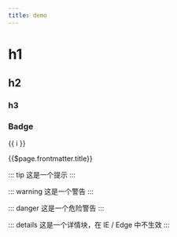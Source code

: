 ```yaml
---
title: demo
---
```


# h1

## h2

### h3

### Badge <Badge text="beta" type="warning"/> <Badge text="default theme"/>

<span v-for="i in 3">{{ i }} </span>

{{$page.frontmatter.title}}

::: tip
这是一个提示
:::

::: warning
这是一个警告
:::

::: danger
这是一个危险警告
:::

::: details
这是一个详情块，在 IE / Edge 中不生效
:::

<base-Star></base-Star>
